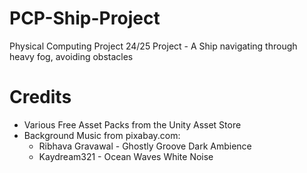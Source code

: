 # PCP-Ship-Project
 Physical Computing Project 24/25 Project - A Ship navigating through heavy fog, avoiding obstacles


# Credits
- Various Free Asset Packs from the Unity Asset Store
- Background Music from pixabay.com:
  - Ribhava Gravawal - Ghostly Groove Dark Ambience
  - Kaydream321 - Ocean Waves White Noise
